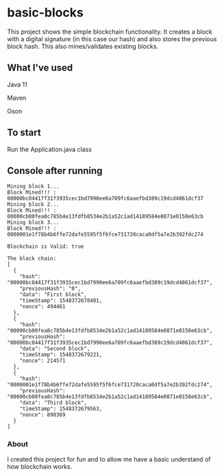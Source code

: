 # basic-blocks

This project shows the simple blockchain functionality. It creates a block with a digital signature (in this case our hash) and also stores the previous block hash. This also mines/validates existing blocks.

## What I've used
Java 11

Maven

Gson

## To start
Run the Application.java class

## Console after running
```
Mining block 1... 
Block Mined!!! : 00000bc84417f31f3935cec1bd7990ee6a709fc6aaefbd389c19dcd4861dcf37
Mining block 2... 
Block Mined!!! : 00000cb00fea8c785b4e13fdfb8534e2b1a52c1ad14189584e0871e0158e63cb
Mining block 3... 
Block Mined!!! : 0000001e1f78b4b6ffe72dafe5595f5f6fce731720caca0df5a7e2b392fdc274

Blockchain is Valid: true

The block chain: 
[
  {
    "hash": "00000bc84417f31f3935cec1bd7990ee6a709fc6aaefbd389c19dcd4861dcf37",
    "previousHash": "0",
    "data": "First block",
    "timeStamp": 1548372678401,
    "nonce": 494461
  },
  {
    "hash": "00000cb00fea8c785b4e13fdfb8534e2b1a52c1ad14189584e0871e0158e63cb",
    "previousHash": "00000bc84417f31f3935cec1bd7990ee6a709fc6aaefbd389c19dcd4861dcf37",
    "data": "Second block",
    "timeStamp": 1548372679221,
    "nonce": 214571
  },
  {
    "hash": "0000001e1f78b4b6ffe72dafe5595f5f6fce731720caca0df5a7e2b392fdc274",
    "previousHash": "00000cb00fea8c785b4e13fdfb8534e2b1a52c1ad14189584e0871e0158e63cb",
    "data": "Third block",
    "timeStamp": 1548372679563,
    "nonce": 898369
  }
]
```

### About
I created this project for fun and to allow me have a basic understand of how blockchain works.
